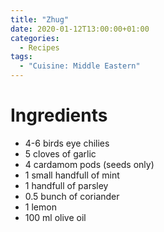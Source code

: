 ```yaml
---
title: "Zhug"
date: 2020-01-12T13:00:00+01:00
categories:
  - Recipes
tags:
  - "Cuisine: Middle Eastern"
---
```


# Ingredients

* 4-6 birds eye chilies
* 5 cloves of garlic
* 4 cardamom pods (seeds only)
* 1 small handfull of mint
* 1 handfull of parsley
* 0.5 bunch of coriander
* 1 lemon
* 100 ml olive oil
